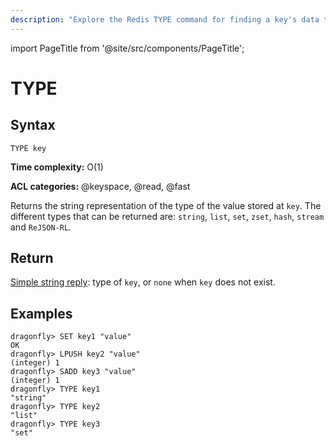 ```yaml
---
description: "Explore the Redis TYPE command for finding a key's data type."
---
```


import PageTitle from '@site/src/components/PageTitle';

# TYPE

<PageTitle title="Redis TYPE Command (Documentation) | Dragonfly" />

## Syntax

    TYPE key

**Time complexity:** O(1)

**ACL categories:** @keyspace, @read, @fast

Returns the string representation of the type of the value stored at `key`.
The different types that can be returned are: `string`, `list`, `set`, `zset`,
`hash`, `stream` and `ReJSON-RL`.

## Return

[Simple string reply](https://redis.io/docs/latest/develop/reference/protocol-spec/#simple-strings): type of `key`, or `none` when `key` does not exist.

## Examples

```shell
dragonfly> SET key1 "value"
OK
dragonfly> LPUSH key2 "value"
(integer) 1
dragonfly> SADD key3 "value"
(integer) 1
dragonfly> TYPE key1
"string"
dragonfly> TYPE key2
"list"
dragonfly> TYPE key3
"set"
```
